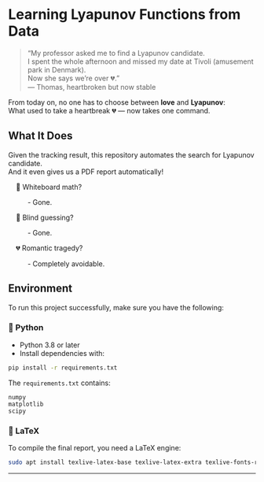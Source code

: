 # Learning Lyapunov Functions from Data

> “My professor asked me to find a Lyapunov candidate.  
> I spent the whole afternoon and missed my date at Tivoli (amusement park in Denmark).  
> Now she says we’re over 💔.”  
> — Thomas, heartbroken but now stable

From today on, no one has to choose between **love** and **Lyapunov**:  
What used to take a heartbreak 💔 — now takes one command.


## What It Does


Given the tracking result, this repository automates the search for Lyapunov candidate.  
And it even gives us a PDF report automatically!

<div>&nbsp;&nbsp;&nbsp;&nbsp;🧼 Whiteboard math?  
  
&nbsp;&nbsp;&nbsp;&nbsp;&nbsp;&nbsp;&nbsp;&nbsp;&nbsp;&nbsp;- Gone.</div>

<div>&nbsp;&nbsp;&nbsp;&nbsp;🎯 Blind guessing?  
  
&nbsp;&nbsp;&nbsp;&nbsp;&nbsp;&nbsp;&nbsp;&nbsp;&nbsp;&nbsp;- Gone.</div>

<div>&nbsp;&nbsp;&nbsp;&nbsp;💔 Romantic tragedy?  
  
&nbsp;&nbsp;&nbsp;&nbsp;&nbsp;&nbsp;&nbsp;&nbsp;&nbsp;&nbsp;- Completely avoidable.</div>

## Environment

To run this project successfully, make sure you have the following:

### 🐍 Python

- Python 3.8 or later
- Install dependencies with:

```bash
pip install -r requirements.txt
```

The `requirements.txt` contains:

```
numpy
matplotlib
scipy
```

### 📄 LaTeX

To compile the final report, you need a LaTeX engine:

```bash
sudo apt install texlive-latex-base texlive-latex-extra texlive-fonts-recommended
```

---
